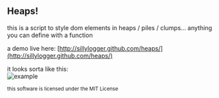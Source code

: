 ## Heaps!  
  
this is a script to style dom elements in heaps / piles / clumps... anything you can define with a function  
  
a demo live here: [http://sillylogger.github.com/heaps/](http://sillylogger.github.com/heaps/)  
  
it looks sorta like this:  
![example](http://sillylogger.github.com/heaps/heaps.png)  
  
<small>this software is licensed under the MIT License</small>
